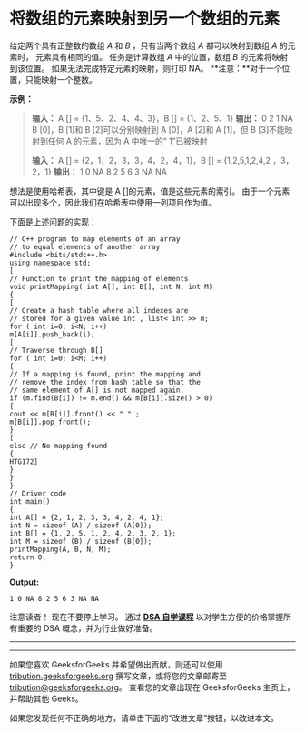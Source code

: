 # 将数组的元素映射到另一个数组的元素

给定两个具有正整数的数组 *A* 和 *B* ，只有当两个数组 *A* 都可以映射到数组 *A* 的元素时， 元素具有相同的值。 任务是计算数组 *A* 中的位置，数组 *B* 的元素将映射到该位置。 如果无法完成特定元素的映射，则打印 NA。
**注意：**对于一个位置，只能映射一个整数。

**示例：**

> **输入：** A [] = {1、5、2、4、4、3}，B [] = {1、2、5、1}
> **输出：** 0 2 1 NA
> B [0]，B [1]和 B [2]可以分别映射到 A [0]，A [2]和 A [1]，但 B [3]不能映射到任何 A 的元素，因为 A 中唯一的“ 1”已被映射
> 
> **输入：** A [] = {2，1，2，3，3，4，2，4，1}，B [] = {1,2,5,1,2,4,2 ，3，2，1}
> **输出：** 1 0 NA 8 2 5 6 3 NA NA

想法是使用哈希表，其中键是 A []的元素，值是这些元素的索引。 由于一个元素可以出现多个，因此我们在哈希表中使用一列项目作为值。

下面是上述问题的实现：

```
// C++ program to map elements of an array
// to equal elements of another array
#include <bits/stdc++.h>
using namespace std;
[
// Function to print the mapping of elements
void printMapping( int A[], int B[], int N, int M)
{
[
// Create a hash table where all indexes are
// stored for a given value int , list< int >> m;
for ( int i=0; i<N; i++)
m[A[i]].push_back(i);
[
// Traverse through B[]
for ( int i=0; i<M; i++)
{
// If a mapping is found, print the mapping and
// remove the index from hash table so that the
// same element of A[] is not mapped again.
if (m.find(B[i]) != m.end() && m[B[i]].size() > 0)
{
cout << m[B[i]].front() << " " ;
m[B[i]].pop_front();
}
[
else // No mapping found
{
HTG172]
}
}
}
// Driver code
int main()
{
int A[] = {2, 1, 2, 3, 3, 4, 2, 4, 1};
int N = sizeof (A) / sizeof (A[0]);
int B[] = {1, 2, 5, 1, 2, 4, 2, 3, 2, 1};
int M = sizeof (B) / sizeof (B[0]);
printMapping(A, B, N, M);
return 0;
}
```

**Output:**

```
1 0 NA 8 2 5 6 3 NA NA

```

注意读者！ 现在不要停止学习。 通过 [**DSA 自学课程**](https://practice.geeksforgeeks.org/courses/dsa-self-paced?utm_source=geeksforgeeks&utm_medium=article&utm_campaign=gfg_article_dsa_content_bottom) 以对学生方便的价格掌握所有重要的 DSA 概念，并为行业做好准备。

* * *

* * *

如果您喜欢 GeeksforGeeks 并希望做出贡献，则还可以使用 [tribution.geeksforgeeks.org](https://contribute.geeksforgeeks.org/) 撰写文章，或将您的文章邮寄至 tribution@geeksforgeeks.org。 查看您的文章出现在 GeeksforGeeks 主页上，并帮助其他 Geeks。

如果您发现任何不正确的地方，请单击下面的“改进文章”按钮，以改进本文。
